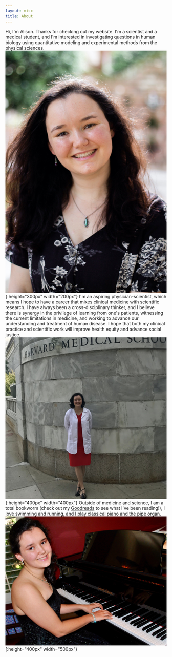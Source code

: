 ```yaml
---
layout: misc
title: About
---
```

Hi, I'm Alison. Thanks for checking out my website. I'm a scientist and a medical student, and I'm interested in investigating questions in human biology using quantitative modeling and experimental methods from the physical sciences. 
![Picture of Alison](/assets/img/alison-headshot.jpeg){:height="300px" width="200px"}
I'm an aspiring physician-scientist, which means I hope to have a career that mixes clinical medicine with scientific research. I have always been a cross-disciplinary thinker, and I believe there is synergy in the privilege of learning from one's patients, witnessing the current limitations in medicine, and working to advance our understanding and treatment of human disease. I hope that both my clinical practice and scientific work will improve health equity and advance social justice.
![Alison in front of HMS](/assets/img/alison-white-coat.jpg){:height="400px" width="400px"}
Outside of medicine and science, I am a total bookworm (check out my [Goodreads](https://www.goodreads.com/user/show/38821028-alison) to see what I've been reading!), I love swimming and running, and I play classical piano and the pipe organ.
![Alison at piano](/assets/img/alison-piano.jpeg)[:height="400px" width="500px"}
